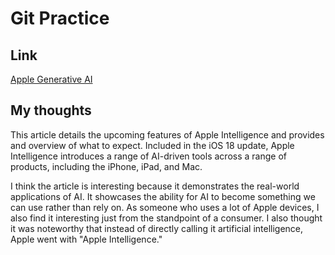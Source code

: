 # Git Practice
## Link
[Apple Generative AI](https://www.cnet.com/tech/mobile/what-is-apple-intelligence-everything-to-know-about-iphone-16-ai-features/)

## My thoughts
This article details the upcoming features of Apple Intelligence and provides and overview of what to expect. Included in the iOS 18 update, Apple Intelligence introduces a range of AI-driven tools across a range of products, including the iPhone, iPad, and Mac.

I think the article is interesting because it demonstrates the real-world applications of AI. It showcases the ability for AI to become something we can use rather than rely on. As someone who uses a lot of Apple devices, I also find it interesting just from the standpoint of a consumer. I also thought it was noteworthy that instead of directly calling it artificial intelligence, Apple went with "Apple Intelligence."